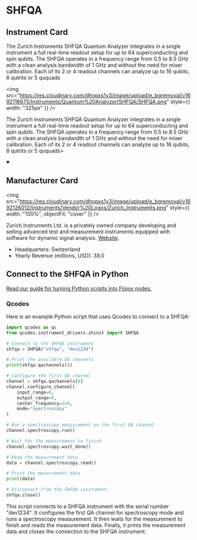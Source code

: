 
# SHFQA

## Instrument Card

<div className="flex">

<div>

The Zurich Instruments SHFQA Quantum Analyzer integrates in a single instrument a full real-time readout setup for up to 64 superconducting and spin qubits. The SHFQA operates in a frequency range from 0.5 to 8.5 GHz with a clean analysis bandwidth of 1 GHz and without the need for mixer calibration. Each of its 2 or 4 readout channels can analyze up to 16 qubits, 8 qutrits or 5 ququads

</div>

<img src="https://res.cloudinary.com/dhopxs1y3/image/upload/e_bgremoval/v1692118675/Instruments/Quantum%20Analyzer/SHFQA/SHFQA.png" style={{ width: "325px" }} />

</div>

The Zurich Instruments SHFQA Quantum Analyzer integrates in a single instrument a full real-time readout setup for up to 64 superconducting and spin qubits. The SHFQA operates in a frequency range from 0.5 to 8.5 GHz with a clean analysis bandwidth of 1 GHz and without the need for mixer calibration. Each of its 2 or 4 readout channels can analyze up to 16 qubits, 8 qutrits or 5 ququads>

<details open>
<summary><h2>Manufacturer Card</h2></summary>

<img src="https://res.cloudinary.com/dhopxs1y3/image/upload/e_bgremoval/v1692126012/Instruments/Vendor%20Logos/Zurich_Instruments.png" style={{ width: "100%", objectFit: "cover" }} />

Zurich Instruments Ltd. is a privately owned company developing and selling advanced test and measurement instruments equipped with software for dynamic signal analysis. <a href="https://www.zhinst.com/americas/en">Website</a>.

<ul>
  <li>Headquarters: Switzerland</li>
  <li>Yearly Revenue (millions, USD): 38.0</li>
</ul>
</details>

## Connect to the SHFQA in Python

[Read our guide for turning Python scripts into Flojoy nodes.](https://docs.flojoy.ai/custom-nodes/creating-custom-node/)


### Qcodes

Here is an example Python script that uses Qcodes to connect to a SHFQA:

```python
import qcodes as qc
from qcodes.instrument_drivers.zhinst import SHFQA

# Connect to the SHFQA instrument
shfqa = SHFQA("shfqa", "dev1234")

# Print the available QA channels
print(shfqa.qachannels())

# Configure the first QA channel
channel = shfqa.qachannels[0]
channel.configure_channel(
    input_range=0,
    output_range=0,
    center_frequency=1e9,
    mode="spectroscopy"
)

# Run a spectroscopy measurement on the first QA channel
channel.spectroscopy.run()

# Wait for the measurement to finish
channel.spectroscopy.wait_done()

# Read the measurement data
data = channel.spectroscopy.read()

# Print the measurement data
print(data)

# Disconnect from the SHFQA instrument
shfqa.close()
```

This script connects to a SHFQA instrument with the serial number "dev1234". It configures the first QA channel for spectroscopy mode and runs a spectroscopy measurement. It then waits for the measurement to finish and reads the measurement data. Finally, it prints the measurement data and closes the connection to the SHFQA instrument.

